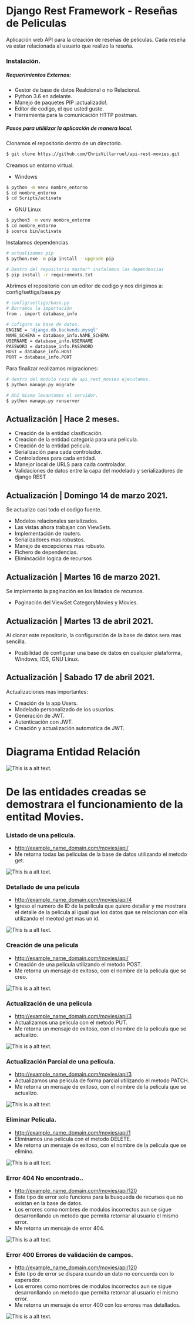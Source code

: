# Django Rest Framework - Reseñas de Peliculas

Aplicación web API para la creación de reseñas de peliculas. Cada reseña va estar relacionada al usuario que realizo la reseña.

### Instalación.

##### Requerimientos Externos:
- Gestor de base de datos Realcional o no Relacional.
- Python 3.6 en adelante.
- Manejo de paquetes PIP ¡actualizado!.
- Editor de codigo, el que usted guste.
- Herramienta para la comunicación HTTP postman.

##### Pasos para utililizar la aplicación de manera local.

Clonamos el repositorio dentro de un directorio.
```sh
$ git clone https://github.com/ChrisVillarruel/api-rest-movies.git
```

Creamos un entorno virtual.
- Windows 
```sh
$ python -m venv nombre_entorno
$ cd nombre_entorno
$ cd Scripts/activate
```
- GNU Linux
```sh
$ python3 -m venv nombre_entorno
$ cd nombre_entorno
$ source bin/activate
```

Instalamos dependencias

```sh
# actualizamos pip
$ python.exe -m pip install --upgrade pip

# Dentro del repositorio master* instalamos las dependencias
$ pip install -r requirements.txt
```

Abrimos el repositorio con un editor de codigo y nos dirigimos a: config/settigs/base.py

```sh
# config/settigs/base.py
# Borramos la importación
from . import database_info

# Cofigure su base de datos.
ENGINE = 'django.db.backends.mysql'
NAME_SCHEMA = database_info.NAME_SCHEMA
USERNAME = database_info.USERNAME
PASSWORD = database_info.PASSWORD
HOST = database_info.HOST
PORT = database_info.PORT
```

Para finalizar realizamos migraciones:
```sh
# dentro del modulo raiz de api_rest_movies ejecutamos.
$ python manage.py migrate

# Ahí mismo levantamos el servidor.
$ python manage.py runserver
```



## Actualización | Hace 2 meses.

- Creación de la entidad clasificación.
- Creacion de la entidad categoria para una pelicula.
- Creación de la entidad pelicula.
- Serialización para cada controlador.
- Controladores para cada entidad.
- Manejor local de URLS para cada controlador.
- Validaciones de datos entre la capa del modelado y serializadores de django REST

## Actualización | Domingo 14 de marzo 2021.

Se actualizo casi todo el codigo fuente.

- Modelos relacionales serializados. 
- Las vistas ahora trabajan con ViewSets.
- Implementación de routers.
- Serializadores mas robustos.
- Manejo de excepciones mas robusto.
- Fichero de dependencias.
- Elimincación logica de recursos

## Actualización | Martes 16 de marzo 2021.

Se implemento la paginación en los listados de recursos.

- Paginación del ViewSet CategoryMovies y Movies.


## Actualización | Martes 13 de abril 2021.

Al clonar este repositorio, la configuración de la base de datos sera mas sencilla.

- Posibilidad de configurar una base de datos en cualquier plataforma, Windows, IOS, GNU Linux.

## Actualización | Sabado 17 de abril 2021.

Actualizaciones mas importantes:

- Creación de la app Users.
- Modelado personalizado de los usuarios.
- Generación de JWT.
- Autenticación con JWT.
- Creación y actualización automatica de JWT.


# Diagrama Entidad Relación 

![This is a alt text.](/images_github/mer.png "This is a sample image.")


# De las entidades creadas se demostrara el funcionamiento de la entitad Movies.
### Listado de una pelicula.
- http://example_name_domain.com/movies/api/
- Me retorna todas las peliculas de la base de datos utilizando el metodo get.  

![This is a alt text.](/images_github/list_movies.png "This is a sample image.")

### Detallado de una pelicula
- http://example_name_domain.com/movies/api/4
- Igreso el numero de ID de la pelicula que quiero detallar y me mostrara el detalle de la pelicula al igual que los datos que se relacionan con ella utilizando el meotod get mas un id.

![This is a alt text.](/images_github/detail_movie.png "This is a sample image.")

### Creación de una pelicula
- http://example_name_domain.com/movies/api/
- Creación de una pelicula utilizando el metodo POST.
- Me retorna un mensaje de exitoso, con el nombre de la pelicula que se creo.

![This is a alt text.](/images_github/post_movie.png "This is a sample image.")

### Actualización de una pelicula
- http://example_name_domain.com/movies/api/3
- Actualizamos una pelicula con el metodo PUT.
- Me retorna un mensaje de exitoso, con el nombre de la pelicula que se actualizo.

![This is a alt text.](/images_github/put_movie.png "This is a sample image.")

### Actualización Parcial de una pelicula.
- http://example_name_domain.com/movies/api/3
- Actualizamos una pelicula de forma parcial utilizando el metodo PATCH.
- Me retorna un mensaje de exitoso, con el nombre de la pelicula que se actualizo.

![This is a alt text.](/images_github/patch_movie.png "This is a sample image.")

### Eliminar Pelicula.
- http://example_name_domain.com/movies/api/1
- Eliminamos una pelicula con el metodo DELETE.
- Me retorna un mensaje de exitoso, con el nombre de la pelicula que se elimino.

![This is a alt text.](/images_github/delete_movie.png "This is a sample image.")

### Error 404 No encontrado..
- http://example_name_domain.com/movies/api/120
- Este tipo de error solo funciona para la busqueda de recursos que no existan en la base de datos.
- Los errores como nombres de modulos incorrectos aun se sigue desarronllando un metodo que permita retornar al usuario el mismo error.
- Me retorna un mensaje de error 404.

![This is a alt text.](/images_github/error_not_found.png "This is a sample image.")

### Error 400 Errores de validación de campos.
- http://example_name_domain.com/movies/api/120
- Este tipo de error se dispara cuando un dato no concuerda con lo esperador.
- Los errores como nombres de modulos incorrectos aun se sigue desarronllando un metodo que permita retornar al usuario el mismo error.
- Me retorna un mensaje de error 400 con los errores mas detallados.

![This is a alt text.](/images_github/error_validations.png "This is a sample image.")



